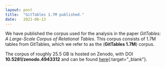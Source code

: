 ```yaml
---
layout: post
title:  "GitTables 1.7M published."
date:   2021-06-13
---
```


We have published the corpus used for the analysis in the paper _GitTables: A Large-Scale Corpus of Relational Tables_.
This corpus consists of 1.7M tables from GitTables, which we refer to as the (**GitTables 1.7M**) corpus.

The corpus of roughly 25.5 GB is hosted on Zenodo, with DOI **10.5281/zenodo.4943312** and can be found [here](https://zenodo.org/record/4943312#.YMcUlzYzZ4I){:target="_blank"}.
